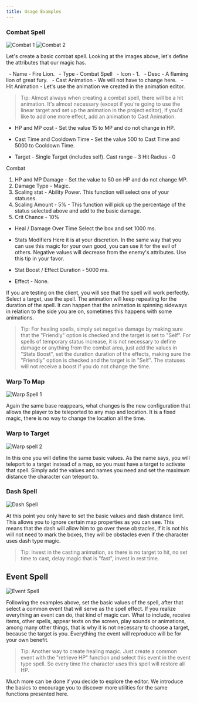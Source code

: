 ```yaml
---
title: Usage Examples
---
```


### Combat Spell

![Combat 1](http://www.ascensiongamedev.com/resources/filehost/af7dda25228071ca285b68bdbb430374.png)
![Combat 2](http://www.ascensiongamedev.com/resources/filehost/fd38125d3828bfff1c4d47370145fa1e.png)

Let's create a basic combat spell.
Looking at the images above, let's define the attributes that our magic has.

  - Name - Fire Lion.
  - Type - Combat Spell
  - Icon - 1.
  - Desc - A flaming lion of great fury.
  - Cast Animation - We will not have to change here.
  - Hit Animation - Let's use the animation we created in the animation editor.

>Tip: Almost always when creating a combat spell, there will be a hit animation. It's almost necessary (except if you're going to use the linear target and set up the animation in the project editor), if you'd like to add one more effect, add an animation to Cast Animation.

- HP and MP cost - Set the value 15 to MP and do not change in HP.
- Cast Time and Cooldown Time - Set the value 500 to Cast Time and 5000 to Cooldown Time.

- Target - Single Target (includes self).
Cast range - 3
Hit Radius - 0

 Combat
1. HP and MP Damage - Set the value to 50 on HP and do not change MP.
2. Damage Type - Magic.
3. Scaling stat - Ability Power. This function will select one of your statuses.
4. Scaling Amount - 5% - This function will pick up the percentage of the status selected above and add to the basic damage.
5. Crit Chance - 10%

- Heal / Damage Over Time
Select the box and set 1000 ms.

- Stats Modifiers
Here it is at your discretion. In the same way that you can use this magic for your own good, you can use it for the evil of others. Negative values will decrease from the enemy's attributes. Use this tip in your favor.

- Stat Boost / Effect Duration - 5000 ms.

- Effect - None.

If you are testing on the client, you will see that the spell will work perfectly.
Select a target, use the spell. The animation will keep repeating for the duration of the spell. It can happen that the animation is spinning sideways in relation to the side you are on, sometimes this happens with some animations.

> Tip: For healing spells, simply set negative damage by making sure that the "Friendly" option is checked and the target is set to "Self". For spells of temporary status increase, it is not necessary to define damage or anything from the combat area, just add the values in "Stats Boost", set the duration duration of the effects, making sure the "Friendly" option is checked and the target is in "Self". The statuses will not receive a boost if you do not change the time.

### Warp To Map
![Warp Spell 1](http://www.ascensiongamedev.com/resources/filehost/7b382bdb5932854248b19c3676bf1374.png)

Again the same base reappears, what changes is the new configuration that allows the player to be teleported to any map and location. It is a fixed magic, there is no way to change the location all the time.

### Warp to Target
![Warp spell 2](http://www.ascensiongamedev.com/resources/filehost/9f025a54a6af1d3723b2499854869496.png)

In this one you will define the same basic values. As the name says, you will teleport to a target instead of a map, so you must have a target to activate that spell. Simply add the values and names you need and set the maximum distance the character can teleport to.

### Dash Spell
![Dash Spell](http://www.ascensiongamedev.com/resources/filehost/744301d58e1e722654a99d2de70ee84d.png)

At this point you only have to set the basic values and dash distance limit. This allows you to ignore certain map properties as you can see. This means that the dash will allow him to go over these obstacles, if it is not his will not need to mark the boxes, they will be obstacles even if the character uses dash type magic.

> Tip: Invest in the casting animation, as there is no target to hit, no set time to cast, delay magic that is "fast", invest in rest time.

## Event Spell
![Event Spell](http://www.ascensiongamedev.com/resources/filehost/898f27fd95513fe662d5af7fb29bd3b3.png)

Following the examples above, set the basic values of the spell, after that select a common event that will serve as the spell effect. If you realize everything an event can do, that kind of magic can. What to include, receive items, other spells, appear texts on the screen, play sounds or animations, among many other things, that is why it is not necessary to choose a target, because the target is you. Everything the event will reproduce will be for your own benefit.

> Tip: Another way to create healing magic. Just create a common event with the "retrieve HP" function and select this event in the event type spell. So every time the character uses this spell will restore all HP.

Much more can be done if you decide to explore the editor. We introduce the basics to encourage you to discover more utilities for the same functions presented here.
